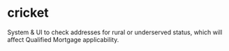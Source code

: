 cricket
=======

System & UI to check addresses for rural or underserved status, which will affect Qualified Mortgage applicability.